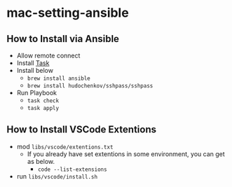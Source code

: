 # mac-setting-ansible
## How to Install via Ansible
- Allow remote connect
- Install [Task](https://taskfile.dev/)
- Install below 
  - `brew install ansible`
  - `brew install hudochenkov/sshpass/sshpass`
- Run Playbook
  - `task check`
  - `task apply`

## How to Install VSCode Extentions
- mod `libs/vscode/extentions.txt`
  - If you already have set extentions in some environment, you can get as below.
    - `code --list-extensions`
- run `libs/vscode/install.sh`